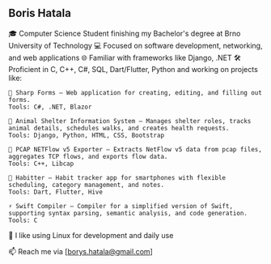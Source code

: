 ## Boris Hatala
🎓 Computer Science Student finishing my Bachelor's degree at Brno University of Technology
💻 Focused on software development, networking, and web applications
🌐 Familiar with frameworks like Django, .NET
🛠️ Proficient in C, C++, C#, SQL, Dart/Flutter, Python and working on projects like:

    📝 Sharp Forms – Web application for creating, editing, and filling out forms.
    Tools: C#, .NET, Blazor

    🏡 Animal Shelter Information System – Manages shelter roles, tracks animal details, schedules walks, and creates health requests.
    Tools: Django, Python, HTML, CSS, Bootstrap

    📡 PCAP NETFlow v5 Exporter – Extracts NetFlow v5 data from pcap files, aggregates TCP flows, and exports flow data.
    Tools: C++, Libcap

    📱 Habitter – Habit tracker app for smartphones with flexible scheduling, category management, and notes.
    Tools: Dart, Flutter, Hive

    ⚡ Swift Compiler – Compiler for a simplified version of Swift, supporting syntax parsing, semantic analysis, and code generation.
    Tools: C

🐧 I like using Linux for development and daily use

📫 Reach me via [borys.hatala@gmail.com]
